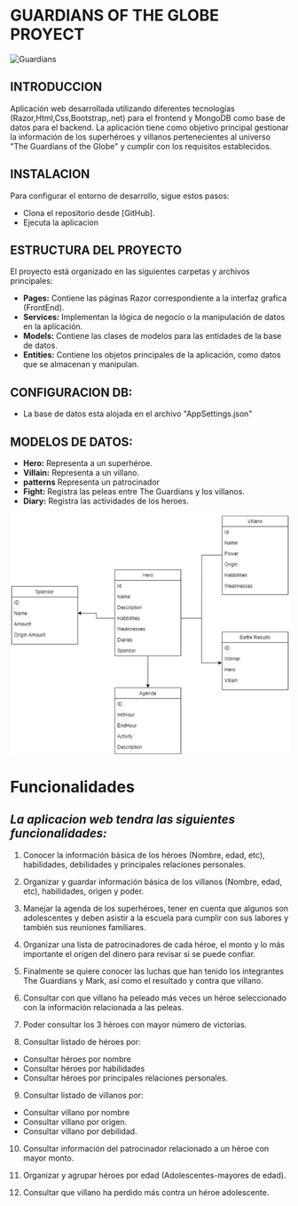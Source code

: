 # **GUARDIANS OF THE GLOBE PROYECT**
![Guardians]( https://imagecomics.com/legacy_images/blog_images/335834916022825.jpg)

## **INTRODUCCION**
Aplicación web desarrollada utilizando diferentes tecnologías (Razor,Html,Css,Bootstrap,.net) para el frontend y MongoDB como base de datos para el backend. La aplicación tiene como objetivo principal gestionar la información de los superhéroes y villanos pertenecientes al universo "The Guardians of the Globe" y cumplir con los requisitos establecidos.

## **INSTALACION**
Para configurar el entorno de desarrollo, sigue estos pasos:

- Clona el repositorio desde [GitHub].
- Ejecuta la aplicacion

## **ESTRUCTURA DEL PROYECTO**
El proyecto está organizado en las siguientes carpetas y archivos principales:
- **Pages:** Contiene las páginas Razor correspondiente a la interfaz grafica (FrontEnd).
- **Services:** Implementan la lógica de negocio o la manipulación de datos en la aplicación. 
- **Models:** Contiene las clases de modelos para las entidades de la base de datos.
- **Entities:** Contiene los objetos principales de la aplicación, como datos que se almacenan y manipulan.

## **CONFIGURACION DB:**
- La base de datos esta alojada en el archivo "AppSettings.json"

## **MODELOS DE DATOS:**
- **Hero:** Representa a un superhéroe.
- **Villain:** Representa a un villano.
- **patterns** Representa un patrocinador
- **Fight:** Registra las peleas entre The Guardians y los villanos.
- **Diary:** Registra las actividades de los heroes.

![Guardians]( https://github.com/sebas000007/GuardiansOfTheGlobeProyect/blob/main/Images/ClassDiagram.png?raw=true)

# **Funcionalidades**
## *La aplicacion web tendra las siguientes funcionalidades:*

1. Conocer la información básica de los héroes (Nombre, edad, etc), habilidades, debilidades
  y principales relaciones personales.

2. Organizar y guardar información básica de los villanos (Nombre, edad, etc), habilidades,
  origen y poder.

3. Manejar la agenda de los superhéroes, tener en cuenta que algunos son adolescentes y
  deben asistir a la escuela para cumplir con sus labores y también sus reuniones familiares.

4. Organizar una lista de patrocinadores de cada héroe, el monto y lo más importante el
origen del dinero para revisar si se puede confiar.

5. Finalmente se quiere conocer las luchas que han tenido los integrantes The Guardians y
Mark, así como el resultado y contra que villano. 

6. Consultar con que villano ha peleado más veces un héroe seleccionado con la información
relacionada a las peleas.

7. Poder consultar los 3 héroes con mayor número de victorias.

8. Consultar listado de héroes por:
- Consultar héroes por nombre
- Consultar héroes por habilidades
- Consultar héroes por principales relaciones personales.

9. Consultar listado de villanos por:
- Consultar villano por nombre
- Consultar villano por origen.
- Consultar villano por debilidad.

10. Consultar información del patrocinador relacionado a un héroe con mayor monto.

11. Organizar y agrupar héroes por edad (Adolescentes-mayores de edad).

12. Consultar que villano ha perdido más contra un héroe adolescente.


